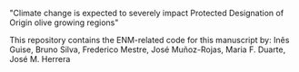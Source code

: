 "Climate change is expected to severely impact Protected Designation of Origin olive growing regions"

This repository contains the ENM-related code for this manuscript by: 
Inês Guise, Bruno Silva, Frederico Mestre, José Muñoz-Rojas, Maria F. Duarte, José M. Herrera

